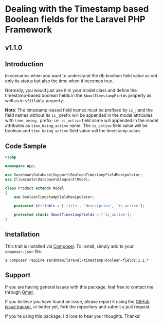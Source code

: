 # Dealing with the Timestamp based Boolean fields for the Laravel PHP Framework
## v1.1.0

## Introduction

In scenarios when you want to understand the db boolean field value as not only its status but also the time
 when it becomes true.

Normally, you would just use it in your model class and define the timestamp-based boolean fields in the
 `$boolTimestampFields` property as well as in `$fillable` property.

**Note**: The timestamp-based field names must be prefixed by `is_`; and the field names without its `is_` prefix will 
 be appended in the model attributes with `time_being_` prefix; i.e. `is_active` field name will appended in the model
 attributes as `time_being_active` name. The `is_active` field value will be boolean and `time_being_active` field value
 will the timestamp value.

## Code Sample

```php
<?php

namespace App;

use Sarahman\Database\Support\BooleanTimestampFieldManipulator;
use Illuminate\Database\Eloquent\Model;

class Product extends Model
{
    use BooleanTimestampFieldManipulator;

    protected $fillable = ['title', 'description', 'is_active'];

    protected static $boolTimestampFields = ['is_active'];
}
```


## Installation

This trait is installed via [Composer](http://getcomposer.org/). To install, simply add to your `composer.json` file:

```
$ composer require sarahman/laravel-timestamp-boolean-fields:1.1.*
```

## Support

If you are having general issues with this package, feel free to contact me through [Gmail](mailto:aabid048@gmail.com).

If you believe you have found an issue, please report it using the [GitHub issue tracker](https://github.com/sarahman/laravel-timestamp-boolean-fields/issues), or better yet, fork the repository and submit a pull request.

If you're using this package, I'd love to hear your thoughts. Thanks!
